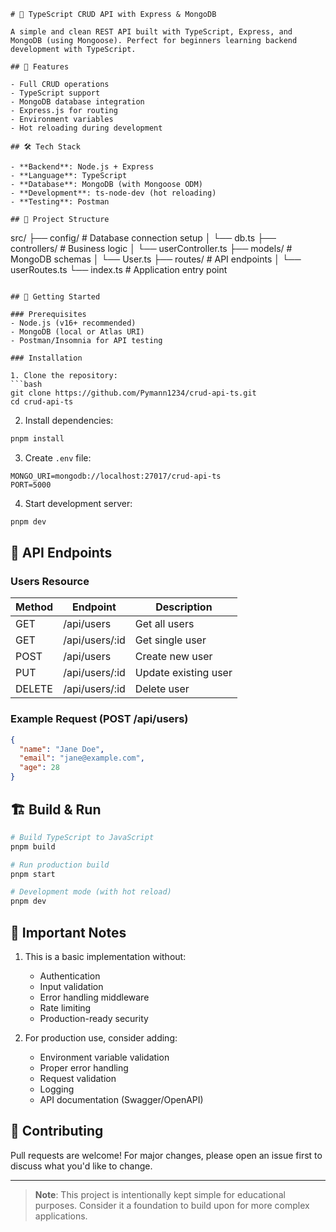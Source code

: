 ```
# 🚀 TypeScript CRUD API with Express & MongoDB

A simple and clean REST API built with TypeScript, Express, and MongoDB (using Mongoose). Perfect for beginners learning backend development with TypeScript.

## 📌 Features

- Full CRUD operations
- TypeScript support
- MongoDB database integration
- Express.js for routing
- Environment variables
- Hot reloading during development

## 🛠️ Tech Stack

- **Backend**: Node.js + Express
- **Language**: TypeScript
- **Database**: MongoDB (with Mongoose ODM)
- **Development**: ts-node-dev (hot reloading)
- **Testing**: Postman

## 📂 Project Structure

```
src/
├── config/         # Database connection setup
│   └── db.ts
├── controllers/    # Business logic
│   └── userController.ts
├── models/         # MongoDB schemas
│   └── User.ts
├── routes/         # API endpoints
│   └── userRoutes.ts
└── index.ts        # Application entry point
```

## 🚀 Getting Started

### Prerequisites
- Node.js (v16+ recommended)
- MongoDB (local or Atlas URI)
- Postman/Insomnia for API testing

### Installation

1. Clone the repository:
```bash
git clone https://github.com/Pymann1234/crud-api-ts.git
cd crud-api-ts
```

2. Install dependencies:
```bash
pnpm install
```

3. Create `.env` file:
```env
MONGO_URI=mongodb://localhost:27017/crud-api-ts
PORT=5000
```

4. Start development server:
```bash
pnpm dev
```

## 📝 API Endpoints

### Users Resource

| Method | Endpoint         | Description            |
|--------|------------------|------------------------|
| GET    | /api/users       | Get all users          |
| GET    | /api/users/:id   | Get single user        |
| POST   | /api/users       | Create new user        |
| PUT    | /api/users/:id   | Update existing user   |
| DELETE | /api/users/:id   | Delete user            |

### Example Request (POST /api/users)
```json
{
  "name": "Jane Doe",
  "email": "jane@example.com",
  "age": 28
}
```

## 🏗️ Build & Run

```bash
# Build TypeScript to JavaScript
pnpm build

# Run production build
pnpm start

# Development mode (with hot reload)
pnpm dev
```

## 📌 Important Notes

1. This is a basic implementation without:
   - Authentication
   - Input validation
   - Error handling middleware
   - Rate limiting
   - Production-ready security

2. For production use, consider adding:
   - Environment variable validation
   - Proper error handling
   - Request validation
   - Logging
   - API documentation (Swagger/OpenAPI)

## 🤝 Contributing

Pull requests are welcome! For major changes, please open an issue first to discuss what you'd like to change.

---

> **Note**: This project is intentionally kept simple for educational purposes. Consider it a foundation to build upon for more complex applications.
```
